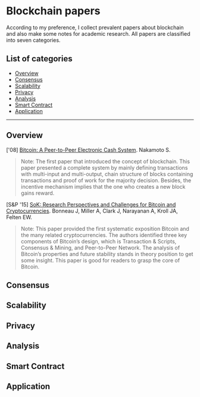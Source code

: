 # Blockchain papers
According to my preference, I collect prevalent papers about blockchain and also make some notes for academic research. All papers are classified into seven categories.

## List of categories
- [Overview](#Overview)
- [Consensus](#Consensus)
- [Scalability](#Scalability)
- [Privacy](#Privacy)
- [Analysis](#Analysis)
- [Smart Contract](#Smart-Contract)
- [Application](#Application)

---

## Overview
['08] [Bitcoin: A Peer-to-Peer Electronic Cash System](Overview/2008_Bitcoin_A_Peer-to-Peer_Electronic_Cash_System.pdf). Nakamoto S. 
>Note: The first paper that introduced the concept of blockchain. This paper presented a complete system by mainly defining transactions with multi-input and multi-output, chain structure of blocks containing transactions and proof of work for the majority decision. Besides, the incentive mechanism implies that the one who creates a new block gains reward.

[S&P '15] [SoK: Research Perspectives and Challenges for Bitcoin and Cryptocurrencies](Overview/2015_SoK_Research_perspectives_and_challenges_for_bitcoin_and_cryptocurrencies.pdf). Bonneau J, Miller A, Clark J, Narayanan A, Kroll JA, Felten EW. 
>Note: This paper provided the first systematic exposition Bitcoin and the many related cryptocurrencies. The authors identified three key components of Bitcoin’s design, which is Transaction & Scripts, Consensus & Mining, and Peer-to-Peer Network. The analysis of Bitcoin’s properties and future stability stands in theory position to get some insight. This paper is good for readers to grasp the core of Bitcoin.

## Consensus


## Scalability


## Privacy


## Analysis


## Smart Contract


## Application

